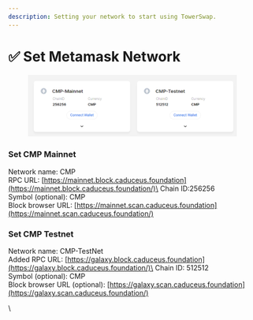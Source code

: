 ```yaml
---
description: Setting your network to start using TowerSwap.
---
```


# ✅ Set Metamask Network

<figure><img src="../../.gitbook/assets/3 (1).png" alt=""><figcaption></figcaption></figure>

### Set CMP Mainnet&#x20;

Network name: CMP\
RPC URL: [https://mainnet.block.caduceus.foundation](https://mainnet.block.caduceus.foundation/)\
Chain ID:256256\
Symbol (optional): CMP\
Block browser URL: [https://mainnet.scan.caduceus.foundation](https://mainnet.scan.caduceus.foundation/)

### Set CMP Testnet

Network name: CMP-TestNet\
Added RPC URL: [https://galaxy.block.caduceus.foundation](https://galaxy.block.caduceus.foundation/)\
Chain ID: 512512\
Symbol (optional): CMP\
Block browser URL (optional): [https://galaxy.scan.caduceus.foundation](https://galaxy.scan.caduceus.foundation/)

\
